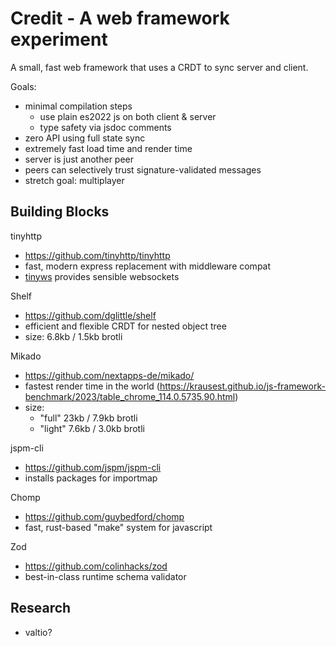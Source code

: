 # Credit - A web framework experiment

A small, fast web framework that uses a CRDT to sync server and client.

Goals:
- minimal compilation steps
  - use plain es2022 js on both client & server
  - type safety via jsdoc comments
- zero API using full state sync
- extremely fast load time and render time
- server is just another peer
- peers can selectively trust signature-validated messages
- stretch goal: multiplayer

## Building Blocks

tinyhttp
- https://github.com/tinyhttp/tinyhttp
- fast, modern express replacement with middleware compat
- [tinyws](https://github.com/tinyhttp/tinyws) provides sensible websockets

Shelf
- https://github.com/dglittle/shelf
- efficient and flexible CRDT for nested object tree
- size: 6.8kb / 1.5kb brotli

Mikado
- https://github.com/nextapps-de/mikado/
- fastest render time in the world (https://krausest.github.io/js-framework-benchmark/2023/table_chrome_114.0.5735.90.html)
- size:
  - "full" 23kb / 7.9kb brotli
  - "light" 7.6kb / 3.0kb brotli

jspm-cli
- https://github.com/jspm/jspm-cli
- installs packages for importmap

Chomp
- https://github.com/guybedford/chomp
- fast, rust-based "make" system for javascript

Zod
- https://github.com/colinhacks/zod
- best-in-class runtime schema validator

## Research

- valtio?
